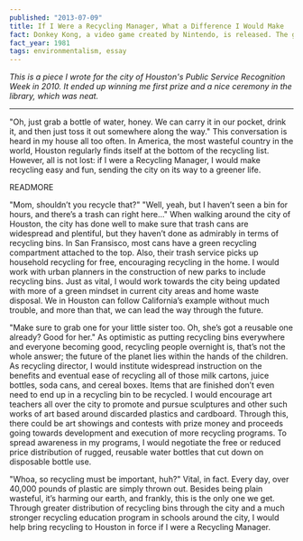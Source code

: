 ```yaml
---
published: "2013-07-09"
title: If I Were a Recycling Manager, What a Difference I Would Make
fact: Donkey Kong, a video game created by Nintendo, is released. The game marks the debut of Nintendo's future mascot, Mario.
fact_year: 1981
tags: environmentalism, essay
---
```


_This is a piece I wrote for the city of Houston's Public Service Recognition Week in 2010. It ended up winning me first prize and a nice ceremony in the library, which was neat._

---

"Oh, just grab a bottle of water, honey. We can carry it in our pocket, drink it, and then just toss it out somewhere along the way." This conversation is heard in my house all too often. In America, the most wasteful country in the world, Houston regularly finds itself at the bottom of the recycling list. However, all is not lost: if I were a Recycling Manager, I would make recycling easy and fun, sending the city on its way to a greener life.

READMORE

"Mom, shouldn’t you recycle that?" "Well, yeah, but I haven’t seen a bin for hours, and there’s a trash can right here..." When walking around the city of Houston, the city has done well to make sure that trash cans are widespread and plentiful, but they haven’t done as admirably in terms of recycling bins. In San Fransisco, most cans have a green recycling compartment attached to the top. Also, their trash service picks up household recycling for free, encouraging recycling in the home. I would work with urban planners in the construction of new parks to include recycling bins. Just as vital, I would work towards the city being updated with more of a green mindset in current city areas and home waste disposal. We in Houston can follow California’s example without much trouble, and more than that, we can lead the way through the future.

"Make sure to grab one for your little sister too. Oh, she’s got a reusable one already? Good for her." As optimistic as putting recycling bins everywhere and everyone becoming good, recycling people overnight is, that’s not the whole answer; the future of the planet lies within the hands of the children. As recycling director, I would institute widespread instruction on the benefits and eventual ease of recycling all of those milk cartons, juice bottles, soda cans, and cereal boxes. Items that are finished don’t even need to end up in a recycling bin to be recycled. I would encourage art teachers all over the city to promote and pursue sculptures and other such works of art based around discarded plastics and cardboard. Through this, there could be art showings and contests with prize money and proceeds going towards development and execution of more recycling programs. To spread awareness in my programs, I would negotiate the free or reduced price distribution of rugged, reusable water bottles that cut down on disposable bottle use.

"Whoa, so recycling must be important, huh?" Vital, in fact. Every day, over 40,000 pounds of plastic are simply thrown out. Besides being plain wasteful, it’s harming our earth, and frankly, this is the only one we get. Through greater distribution of recycling bins through the city and a much stronger recycling education program in schools around the city, I would help bring recycling to Houston in force if I were a Recycling Manager.
